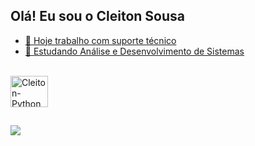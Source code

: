 ## Olá! Eu sou o Cleiton Sousa

<div align="center">
  <a href="https://github.com/CleitonAsuos">
</div>

- 🔭 Hoje trabalho com suporte técnico
- 🌱 Estudando Análise e Desenvolvimento de Sistemas

<div style="display: inline_block"><br>
<img align="center" alt="Cleiton-Python" height="50" width="60" src="https://cdn.jsdelivr.net/gh/devicons/devicon/icons/python/python-original-wordmark.svg" />


 ##
 
<div> 
  <a href="https://www.instagram.com/nxtielc/" target="_blank"><img src="https://img.shields.io/badge/-Instagram-%23E4405F?style=for-the-badge&logo=instagram&logoColor=white" target="_blank"></a>
 
  
</div>

